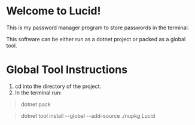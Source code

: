 # Welcome to Lucid!

This is my password manager program to store passwords in the terminal.

This software can be either run as a dotnet project or packed as a global tool.


# Global Tool Instructions

1. cd into the directory of the project.
2. In the terminal run: 
  > dotnet pack
  
  > dotnet tool install --global --add-source ./nupkg Lucid
